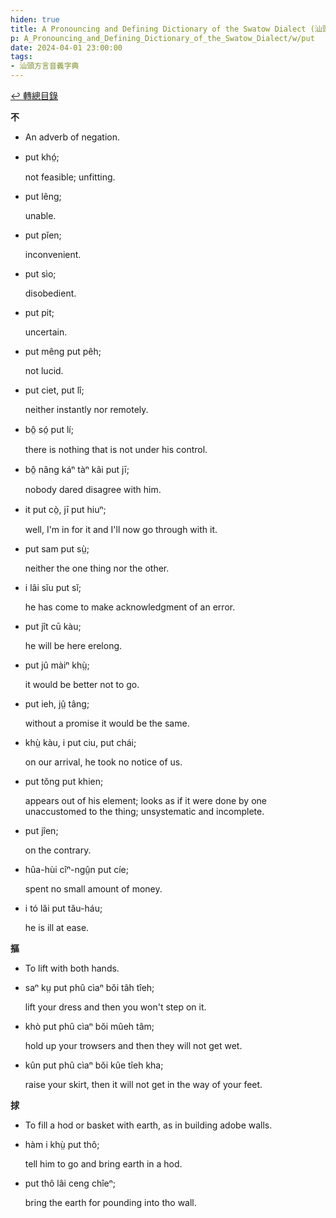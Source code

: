 ```yaml
---
hiden: true
title: A Pronouncing and Defining Dictionary of the Swatow Dialect (汕頭方言音義字典) / put
p: A_Pronouncing_and_Defining_Dictionary_of_the_Swatow_Dialect/w/put
date: 2024-04-01 23:00:00
tags: 
- 汕頭方言音義字典
---
```


[↩️ 轉總目錄](/A_Pronouncing_and_Defining_Dictionary_of_the_Swatow_Dialect)


**不**
- An adverb of negation.

- put khó̤;

  not feasible; unfitting.

- put lêng;

  unable.

- put pĭen;

  inconvenient.

- put sìo;

  disobedient.

- put pit;

  uncertain.

- put mêng put pêh;

  not lucid.

- put ciet, put lî;

  neither instantly nor remotely.

- bô̤ só̤ put lí;

  there is nothing that is not under his control.

- bô̤ nâng káⁿ tàⁿ kâi put jī;

  nobody dared disagree with him.

- it put cò̤, jī put hiuⁿ;

  well, I'm in for it and I'll now go through with it.

- put sam put sṳ̀;

  neither the one thing nor the other.

- i lâi sĭu put sĭ;

  he has come to make acknowledgment of an error.

- put jît cū kàu;

  he will be here erelong.

- put jû màiⁿ khṳ̀;

  it would be better not to go.

- put ieh, jṳ̂ tâng;

  without a promise it would be the same.

- khṳ̀ kàu, i put ciu, put chái;

  on our arrival, he took no notice of us.

- put tŏng put khien;

  appears out of his element; looks as if it were done by one unaccustomed to the thing; unsystematic and incomplete.

- put jîen;

  on the contrary.

- hûa-hùi cîⁿ-ngṳ̂n put cíe;

  spent no small amount of money.

- i tó lăi put tău-háu;

  he is ill at ease.

**摳**
- To lift with both hands.

- saⁿ kṳ put phû cìaⁿ bŏi tâh tîeh;

  lift your dress and then you won't step on it.

- khò put phû cìaⁿ bŏi mûeh tâm;

  hold up your trowsers and then they will not get wet.

- kûn put phû cìaⁿ bŏi kûe tîeh kha;

  raise your skirt, then it will not get in the way of your feet. 

**捄**
- To fill a hod or basket with earth, as in building adobe walls.

- hàm i khṳ̀ put thô;

  tell him to go and bring earth in a hod.

- put thô lâi ceng chîeⁿ;

  bring the earth for pounding into tho wall.